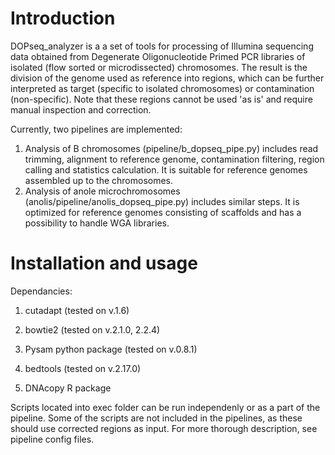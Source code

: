 # Introduction

DOPseq_analyzer is a a set of tools for processing of Illumina sequencing data obtained from Degenerate Oligonucleotide Primed PCR libraries of isolated (flow sorted or microdissected) chromosomes. The result is the division of the genome used as reference into regions, which can be further interpreted as target (specific to isolated chromosomes) or contamination (non-specific). Note that these regions cannot be used 'as is' and require manual inspection and correction.

Currently, two pipelines are implemented: 
1. Analysis of B chromosomes (pipeline/b_dopseq_pipe.py) includes read trimming, alignment to reference genome, contamination filtering, region calling and statistics calculation. It is suitable for reference genomes assembled up to the chromosomes.
2. Analysis of anole microchromosomes (anolis/pipeline/anolis_dopseq_pipe.py) includes similar steps. It is optimized for reference genomes consisting of scaffolds and has a possibility to handle WGA libraries.

# Installation and usage

Dependancies:

1. cutadapt (tested on v.1.6)

2. bowtie2 (tested on v.2.1.0, 2.2.4)

3. Pysam python package (tested on v.0.8.1)

4. bedtools (tested on v.2.17.0)

5. DNAcopy R package 

Scripts located into exec folder can be run independenly or as a part of the pipeline. Some of the scripts are not included in the pipelines, as these should use corrected regions as input. For more thorough description, see pipeline config files.
